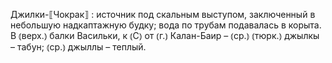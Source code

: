 ---
---

Джилки-⟦Чокрак⟧
: источник под скальным выступом, заключенный в небольшую надкаптажную будку; вода по трубам подавалась в корыта. В ⦅верх.⦆ балки Васильки, к ⦅С⦆ от ⦅г.⦆ Калан-Баир – ⦅ср.⦆ ⦅тюрк.⦆ джылкы – табун; ⦅ср.⦆ джыллы – теплый.
